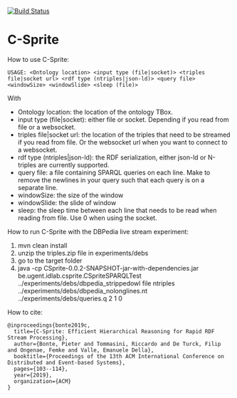 [![Build Status](https://travis-ci.com/pbonte/C-Sprite.svg?branch=master)](https://travis-ci.com/pbonte/C-Sprite)
# C-Sprite

How to use C-Sprite:

```
USAGE: <Ontology location> <input type (file|socket)> <triples file|socket url> <rdf type (ntriples|json-ld)> <query file>  <windowSize> <windowSlide> <sleep (file)>

```
With 

* Ontology location: the location of the ontology TBox.
* input type (file|socket): either file or socket. Depending if you read from file or a websocket.
* triples file|socket url: the location of the triples that need to be streamed if you read from file. Or the websocket url when you want to connect to a websocket.
* rdf type (ntriples|json-ld): the RDF serialization, either json-ld or N-triples are currently supported.
* query file: a file containing SPARQL queries on each line. Make to remove the newlines in your query such that each query is on a separate line.
* windowSize: the size of the window
* windowSlide: the slide of window
* sleep: the sleep time between each line that needs to be read when reading from file. Use 0 when using the socket.

How to run C-Sprite with the DBPedia live stream experiment:
1) mvn clean install
2) unzip the triples.zip file in experiments/debs
4) go to the target folder
3) java -cp CSprite-0.0.2-SNAPSHOT-jar-with-dependencies.jar be.ugent.idlab.csprite.CSpriteSPARQLTest ../experiments/debs/dbpedia_strippedowl file ntriples ../experiments/debs/dbpedia_nolonglines.nt ../experiments/debs/queries.q 2 1 0

How to cite:
```
@inproceedings{bonte2019c,
  title={C-Sprite: Efficient Hierarchical Reasoning for Rapid RDF Stream Processing},
  author={Bonte, Pieter and Tommasini, Riccardo and De Turck, Filip and Ongenae, Femke and Valle, Emanuele Della},
  booktitle={Proceedings of the 13th ACM International Conference on Distributed and Event-based Systems},
  pages={103--114},
  year={2019},
  organization={ACM}
}
```
